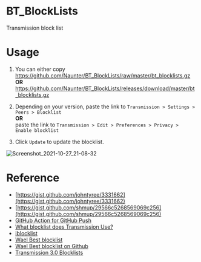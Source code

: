 # BT_BlockLists
Transmission block list

# Usage
1. You can either copy https://github.com/Naunter/BT_BlockLists/raw/master/bt_blocklists.gz  **OR**  https://github.com/Naunter/BT_BlockLists/releases/download/master/bt_blocklists.gz

2. Depending on your version, paste the link to `Transmission > Settings > Peers > Blocklist`   
   **OR**  
   paste the link to `Transmission > Edit > Preferences > Privacy > Enable blocklist`    
3. Click `Update` to update the blocklist.

![Screenshot_2021-10-27_21-08-32](https://user-images.githubusercontent.com/17890335/139168982-26b8ff86-d6e4-493a-bcb1-f1aa40593276.png)

# Reference
- [https://gist.github.com/johntyree/3331662](https://gist.github.com/johntyree/3331662)
- [https://gist.github.com/shmup/29566c5268569069c256](https://gist.github.com/shmup/29566c5268569069c256)
- [GitHub Action for GitHub Push](https://github.com/ad-m/github-push-action)
- [What blocklist does Transmission Use?](https://github.com/transmission/transmission/wiki/Blocklists#what-blocklist-does-transmission-use)
- [iblocklist](https://www.iblocklist.com/lists.php) 
- [Wael Best blocklist](https://www.wael.name/other/best-blocklist/)
- [Wael Best blocklist on Github](https://github.com/waelisa/Best-blocklist)
- [Transmission 3.0 Blocklists](https://forum.transmissionbt.com/viewtopic.php?t=20466)
